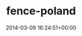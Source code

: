 ---
title:		"fence-poland"
type:		"upload"
description:		"TBC"
date:		"2014-03-09 16:24:51+00:00"
album:		"experimental"
filename:		"fence-poland.md"
series:		""
cl_public_id:		"experimental/fence-poland"
cl_version:		1497004536
format:		"tiff"
bytes:		3527752
width:		2158
height:		1440
exposure_mode:		"Auto"
program:		"Aperture-priority AE"
aperture:		"1.4"
focal_length:		"50.0 mm"
iso:		"200"
shutter_speed:		"1/8000"
metering:		"Multi-segment"
flash:		"Off, Did not fire"
white_balance:		"Custom"
colour_temp:		"4900"
has_crop:		"false"
orientation:		"Horizontal (normal)"
camera_model:		"NIKON D800"
lens_info:		"0mm f/0"
artist:		"No artist info"
x_resolution:		"300"
y_resolution:		"300"
---